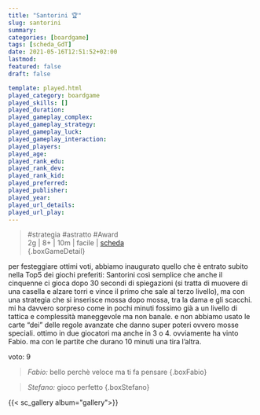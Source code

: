 ```yaml
---
title: "Santorini 🏆"
slug: santorini
summary: 
categories: [boardgame]
tags: [scheda_GdT]
date: 2021-05-16T12:51:52+02:00
lastmod: 
featured: false
draft: false

template: played.html
played_category: boardgame
played_skills: []
played_duration: 
played_gameplay_complex: 
played_gameplay_strategy: 
played_gameplay_luck: 
played_gameplay_interaction: 
played_players: 
played_age: 
played_rank_edu: 
played_rank_dev: 
played_rank_kid: 
played_preferred: 
played_publisher: 
played_year: 
played_url_details: 
played_url_play: 
---
```


> #strategia #astratto #Award   
> 2g | 8+ | 10m | facile | [scheda]()  
{.boxGameDetail}

per festeggiare ottimi voti, abbiamo inaugurato quello che è entrato subito nella Top5 dei giochi preferiti: Santorini
così semplice che anche il cinquenne ci gioca dopo 30 secondi di spiegazioni (si tratta di muovere di una casella e alzare torri e vince il primo che sale al terzo livello), ma con una strategia che si inserisce mossa dopo mossa, tra la dama e gli scacchi.
mi ha davvero sorpreso come in pochi minuti fossimo già a un livello di tattica e complessità maneggevole ma non banale. 
e non abbiamo usato le carte “dei” delle regole avanzate che danno super poteri ovvero mosse speciali. 
ottimo in due giocatori ma anche in 3 o 4.
ovviamente ha vinto Fabio. ma con le partite che durano 10 minuti una tira l’altra. 

voto: 9

> *Fabio:* bello perchè veloce ma ti fa pensare
{.boxFabio}

> *Stefano:* gioco perfetto
{.boxStefano}

{{< sc_gallery album="gallery">}}
